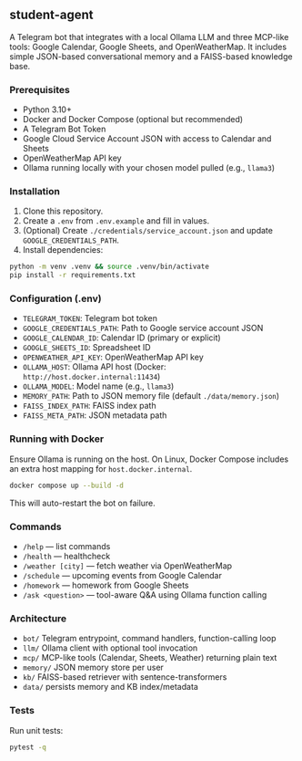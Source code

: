 ## student-agent

A Telegram bot that integrates with a local Ollama LLM and three MCP-like tools: Google Calendar, Google Sheets, and OpenWeatherMap. It includes simple JSON-based conversational memory and a FAISS-based knowledge base.

### Prerequisites
- Python 3.10+
- Docker and Docker Compose (optional but recommended)
- A Telegram Bot Token
- Google Cloud Service Account JSON with access to Calendar and Sheets
- OpenWeatherMap API key
- Ollama running locally with your chosen model pulled (e.g., `llama3`)

### Installation
1. Clone this repository.
2. Create a `.env` from `.env.example` and fill in values.
3. (Optional) Create `./credentials/service_account.json` and update `GOOGLE_CREDENTIALS_PATH`.
4. Install dependencies:
```bash
python -m venv .venv && source .venv/bin/activate
pip install -r requirements.txt
```

### Configuration (.env)
- `TELEGRAM_TOKEN`: Telegram bot token
- `GOOGLE_CREDENTIALS_PATH`: Path to Google service account JSON
- `GOOGLE_CALENDAR_ID`: Calendar ID (primary or explicit)
- `GOOGLE_SHEETS_ID`: Spreadsheet ID
- `OPENWEATHER_API_KEY`: OpenWeatherMap API key
- `OLLAMA_HOST`: Ollama API host (Docker: `http://host.docker.internal:11434`)
- `OLLAMA_MODEL`: Model name (e.g., `llama3`)
- `MEMORY_PATH`: Path to JSON memory file (default `./data/memory.json`)
- `FAISS_INDEX_PATH`: FAISS index path
- `FAISS_META_PATH`: JSON metadata path

### Running with Docker
Ensure Ollama is running on the host. On Linux, Docker Compose includes an extra host mapping for `host.docker.internal`.
```bash
docker compose up --build -d
```
This will auto-restart the bot on failure.

### Commands
- `/help` — list commands
- `/health` — healthcheck
- `/weather [city]` — fetch weather via OpenWeatherMap
- `/schedule` — upcoming events from Google Calendar
- `/homework` — homework from Google Sheets
- `/ask <question>` — tool-aware Q&A using Ollama function calling

### Architecture
- `bot/` Telegram entrypoint, command handlers, function-calling loop
- `llm/` Ollama client with optional tool invocation
- `mcp/` MCP-like tools (Calendar, Sheets, Weather) returning plain text
- `memory/` JSON memory store per user
- `kb/` FAISS-based retriever with sentence-transformers
- `data/` persists memory and KB index/metadata

### Tests
Run unit tests:
```bash
pytest -q
```
